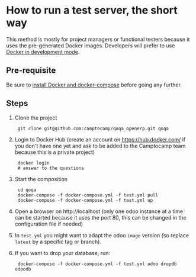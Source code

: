 <!--
This file has been generated with 'invoke project.sync'.
Do not modify. Any manual change will be lost.
-->
# How to run a test server, the short way

This method is mostly for project managers or functional testers because it uses the pre-generated Docker images. Developers will prefer to use [Docker in development mode](docker-dev.md).

## Pre-requisite

Be sure to [install Docker and docker-compose](prerequisite.md) before going any further.

## Steps

1. Clone the project

        git clone git@github.com:camptocamp/qoqa_openerp.git qoqa

2. Login to Docker Hub (create an account on https://hub.docker.com/ if you
   don't have one yet and ask to be added to the Camptocamp team because this
   is a private project)

        docker login
        # answer to the questions

3. Start the composition

        cd qoqa
        docker-compose -f docker-compose.yml -f test.yml pull
        docker-compose -f docker-compose.yml -f test.yml up

4. Open a browser on http://localhost (only one odoo instance at a time can be
   started because it uses the port 80, this can be changed in the
   configuration file if needed)

4. In `test.yml` you might want to adapt the odoo `image` version (so replace `latest` by a specific tag or branch).

5. If you want to drop your database, run:

        docker-compose -f docker-compose.yml -f test.yml odoo dropdb odoodb
